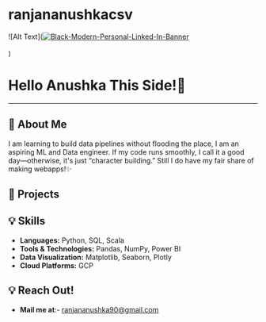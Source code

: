 # ranjananushkacsv

![Alt Text](<a href="https://ibb.co/1bRbWk7"><img src="https://i.ibb.co/pn4nFSb/Black-Modern-Personal-Linked-In-Banner.png" alt="Black-Modern-Personal-Linked-In-Banner" border="0"></a><br /><a target='_blank' href='https://imgbb.com/'></a><br />)

# Hello Anushka This Side!🦁
---

## 👋 About Me
I am learning to build data pipelines without flooding the place, I am an aspiring ML and Data engineer. If my code runs smoothly, I call it a good day—otherwise, it's just “character building.” Still I do have my fair share of making webapps!✨

## 🚀 Projects

## 💡 Skills
- **Languages:** Python, SQL, Scala
- **Tools & Technologies:** Pandas, NumPy, Power BI
- **Data Visualization:** Matplotlib, Seaborn, Plotly
- **Cloud Platforms:** GCP

## 💡 Reach Out!
- **Mail me at**:- ranjananushka90@gmail.com 


<!---
ranjananushkacsv/ranjananushkacsv is a ✨ special ✨ repository because its `README.md` (this file) appears on your GitHub profile.
You can click the Preview link to take a look at your changes.
--->
